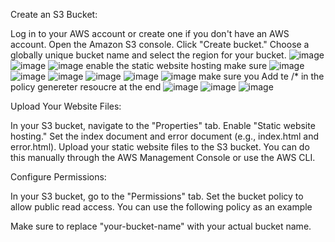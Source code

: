 Create an S3 Bucket:

Log in to your AWS account or create one if you don't have an AWS account.
Open the Amazon S3 console.
Click "Create bucket."
Choose a globally unique bucket name and select the region for your bucket.
![image](https://github.com/gauravhalnawar1011/AWS/assets/140076717/ae9d2bd1-5dce-49c1-98dc-0876b85d28be)
![image](https://github.com/gauravhalnawar1011/AWS/assets/140076717/b9db9979-8123-4b1a-8d09-e1f4f5e960e1)
![image](https://github.com/gauravhalnawar1011/AWS/assets/140076717/c0f4a7da-e310-41d7-945e-d8aa41ae4dd4)
enable the static website hosting make sure
![image](https://github.com/gauravhalnawar1011/AWS/assets/140076717/c72da279-632b-480e-8591-facd86430ba1)
![image](https://github.com/gauravhalnawar1011/AWS/assets/140076717/cc6790ca-4943-4ff4-8733-30e430f24468)
![image](https://github.com/gauravhalnawar1011/AWS/assets/140076717/ca326d8c-15c0-4f05-b6fc-43c8922fa766)
![image](https://github.com/gauravhalnawar1011/AWS/assets/140076717/3a92c74a-a2c3-440d-99a0-174602ec6bab)
![image](https://github.com/gauravhalnawar1011/AWS/assets/140076717/fa7b11b7-68f4-4213-b771-d2e5af485521)
![image](https://github.com/gauravhalnawar1011/AWS/assets/140076717/0229de1e-b612-452e-8946-34c59aa3e62d)
make sure you Add te /* in the policy genereter resoucre at the end
![image](https://github.com/gauravhalnawar1011/AWS/assets/140076717/579baa4c-0f7c-4291-916b-21c72800b64c)
![image](https://github.com/gauravhalnawar1011/AWS/assets/140076717/7fc1920a-7cb7-4479-9d26-9a5873f2b141)
![image](https://github.com/gauravhalnawar1011/AWS/assets/140076717/19b8945e-d58d-40a3-a34f-c78d1f1ce6a9)

Upload Your Website Files:

In your S3 bucket, navigate to the "Properties" tab.
Enable "Static website hosting."
Set the index document and error document (e.g., index.html and error.html).
Upload your static website files to the S3 bucket. You can do this manually through the AWS Management Console or use the AWS CLI.

Configure Permissions:

In your S3 bucket, go to the "Permissions" tab.
Set the bucket policy to allow public read access. You can use the following policy as an example

Make sure to replace "your-bucket-name" with your actual bucket name.
